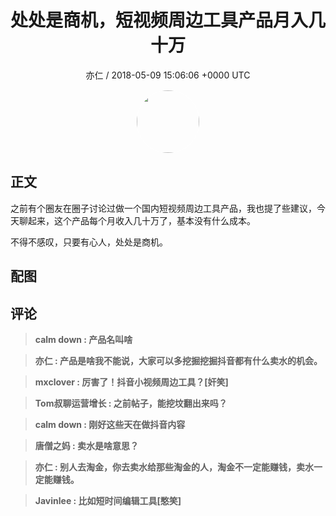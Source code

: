 <h1 align="center">处处是商机，短视频周边工具产品月入几十万</h1>
<p align="center">
    <a>亦仁 / 2018-05-09 15:06:06 &#43;0000 UTC</a>
</p>

<div align="center">
    <img src="https://images.zsxq.com/Fn3NQqCN8nuGF86yZPXSbEsl0mb3?e=1590940799&amp;token=kIxbL07-8jAj8w1n4s9zv64FuZZNEATmlU_Vm6zD:pfbNc8W3hS0oYG_hyXXh_rHMHuc=" width="100" height="100" style="border:1px solid;border-radius:50%; color:#ffffff"/>
</div>

## 正文

<div>
    

之前有个圈友在圈子讨论过做一个国内短视频周边工具产品，我也提了些建议，今天聊起来，这个产品每个月收入几十万了，基本没有什么成本。

不得不感叹，只要有心人，处处是商机。
</div>

## 配图
<div class="image" align="center">

</div>

## 评论

<div align="left">
<div>

<blockquote >
<span> <strong>calm down : 产品名叫啥 </strong></span>
</blockquote>

<blockquote >
<span> <strong>亦仁 : 产品是啥我不能说，大家可以多挖掘挖掘抖音都有什么卖水的机会。 </strong></span>
</blockquote>

<blockquote >
<span> <strong>mxclover : 厉害了！抖音小视频周边工具？[奸笑] </strong></span>
</blockquote>

<blockquote >
<span> <strong>Tom叔聊运营增长 : 之前帖子，能挖坟翻出来吗？ </strong></span>
</blockquote>

<blockquote >
<span> <strong>calm down : 刚好这些天在做抖音内容 </strong></span>
</blockquote>

<blockquote >
<span> <strong>唐僧之妈 : 卖水是啥意思？ </strong></span>
</blockquote>

<blockquote >
<span> <strong>亦仁 : 别人去淘金，你去卖水给那些淘金的人，淘金不一定能赚钱，卖水一定能赚钱。 </strong></span>
</blockquote>

<blockquote >
<span> <strong>Javinlee : 比如短时间编辑工具[憨笑] </strong></span>
</blockquote>

</div>
</div>